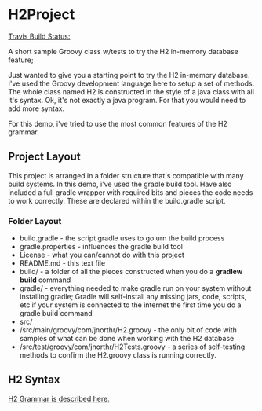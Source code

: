 # H2Project

[Travis Build Status: ](https://travis-ci.org/jnorthr/H2Project.svg)

A short sample Groovy class w/tests to try the H2 in-memory database feature;

Just wanted to give you a starting point to try the H2 in-memory database. I've used the Groovy development language here to setup a set of methods. The whole class named H2 is constructed in the style of a java class with all it's syntax. Ok, it's not exactly a java program. For that you would need to add more syntax.

For this demo, i've tried to use the most common features of the H2 grammar.

## Project Layout

This project is arranged in a folder structure that's compatible with many build systems. In this demo, i've used the gradle build tool. Have also included a full gradle wrapper with required bits and pieces the code needs to work correctly. These are declared within the build.gradle script.

### Folder Layout

* build.gradle - the script gradle uses to go urn the build process
* gradle.properties - influences the gradle build tool
* License - what you can/cannot do with this project
* README.md - this text file
* build/  - a folder of all the pieces constructed when you do a **gradlew build** command
* gradle/ - everything needed to make gradle run on your system without installing gradle; Gradle will self-install any missing jars, code, scripts, etc if your system is connected to the internet the first time you do a gradle build command
* src/
* /src/main/groovy/com/jnorthr/H2.groovy - the only bit of code with samples of what can be done when working with the H2 database
* /src/test/groovy/com/jnorthr/H2Tests.groovy - a series of self-testing methods to confirm the H2.groovy class is running correctly.

## H2 Syntax

[H2 Grammar is described here.](http://www.h2database.com/html/grammar.html)

